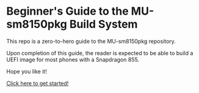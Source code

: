# Beginner's Guide to the MU-sm8150pkg Build System

This repo is a zero-to-hero guide to the MU-sm8150pkg repository.

Upon completion of this guide, the reader is expected to be able to build a UEFI image for most phones with a Snapdragon 855.

Hope you like it!

[Click here to get started!](\1_Prerequisites_Bootloader_binary_extraction.md)
